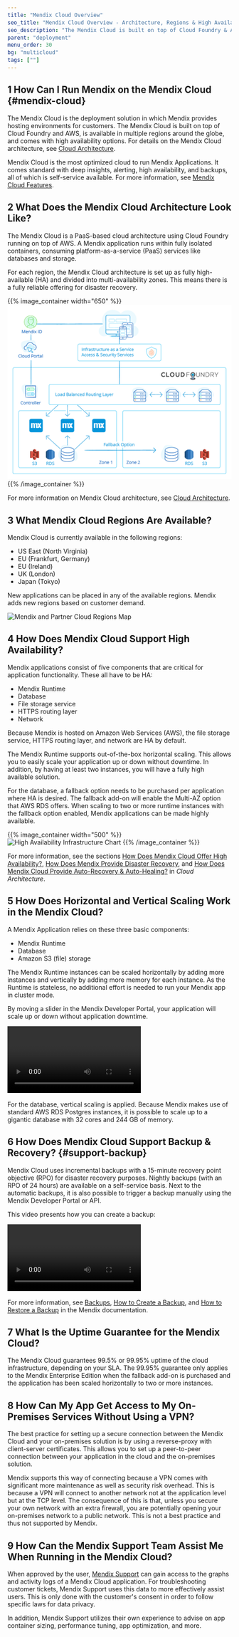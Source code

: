 ```yaml
---
title: "Mendix Cloud Overview"
seo_title: "Mendix Cloud Overview - Architecture, Regions & High Availability"
seo_description: "The Mendix Cloud is built on top of Cloud Foundry & AWS, is available in multiple regions worldwide, & comes with high availability options. Visit for more!"
parent: "deployment"
menu_order: 30
bg: "multicloud"
tags: [""]
---
```


## 1 How Can I Run Mendix on the Mendix Cloud {#mendix-cloud}

The Mendix Cloud is the deployment solution in which Mendix provides hosting environments for customers. The Mendix Cloud is built on top of Cloud Foundry and AWS, is available in multiple regions around the globe, and comes with high availability options. For details on the Mendix Cloud architecture, see [Cloud Architecture](../enterprise-capabilities/cloud-architecture).

Mendix Cloud is the most optimized cloud to run Mendix Applications. It comes standard with deep insights, alerting, high availability, and backups, all of which is self-service available. For more information, see [Mendix Cloud Features](mendix-cloud-features).

## 2 What Does the Mendix Cloud Architecture Look Like?

The Mendix Cloud is a PaaS-based cloud architecture using Cloud Foundry running on top of AWS. A Mendix application runs within fully isolated containers, consuming platform-as-a-service (PaaS) services like databases and storage.

For each region, the Mendix Cloud architecture is set up as fully high-available (HA) and divided into multi-availability zones. This means there is a fully reliable offering for disaster recovery.

{{% image_container width="650" %}}
![Mendix Cloud Architecture Chart](attachments/figure-7-mendix-cloud-deployment-architecture.png)
{{% /image_container %}}

For more information on Mendix Cloud architecture, see [Cloud Architecture](../enterprise-capabilities/cloud-architecture).

## 3 What Mendix Cloud Regions Are Available?

Mendix Cloud is currently available in the following regions:

* US East (North Virginia)
* EU (Frankfurt, Germany)
* EU (Ireland)
* UK (London)
* Japan (Tokyo)

New applications can be placed in any of the available regions. Mendix adds new regions based on customer demand.

![Mendix and Partner Cloud Regions Map](attachments/mx-cloud-regions.png)

## 4 How Does Mendix Cloud Support High Availability?

Mendix applications consist of five components that are critical for application functionality. These all have to be HA:

* Mendix Runtime
* Database
* File storage service
* HTTPS routing layer
* Network

Because Mendix is hosted on Amazon Web Services (AWS), the file storage service, HTTPS routing layer, and network are HA by default.

The Mendix Runtime supports out-of-the-box horizontal scaling. This allows you to easily scale your application up or down without downtime. In addition, by having at least two instances, you will have a fully high available solution.

For the database, a fallback option needs to be purchased per application where HA is desired. The fallback add-on will enable the Multi-AZ option that AWS RDS offers. When scaling to two or more runtime instances with the fallback option enabled, Mendix applications can be made highly available.

{{% image_container width="500" %}}
![High Availability Infrastructure Chart](attachments/mx-ha.png)
{{% /image_container %}}

For more information, see the sections [How Does Mendix Cloud Offer High Availability?](../enterprise-capabilities/cloud-architecture#cloud-ha), [How Does Mendix Provide Disaster Recovery](../enterprise-capabilities/cloud-architecture#cloud-dr), and [How Does Mendix Cloud Provide Auto-Recovery & Auto-Healing?](../enterprise-capabilities/cloud-architecture#cloud-ar) in *Cloud Architecture*.

## 5 How Does Horizontal and Vertical Scaling Work in the Mendix Cloud?

A Mendix Application relies on these three basic components:

* Mendix Runtime
* Database
* Amazon S3 (file) storage

The Mendix Runtime instances can be scaled horizontally by adding more instances and vertically by adding more memory for each instance. As the Runtime is stateless, no additional effort is needed to run your Mendix app in cluster mode.

By moving a slider in the Mendix Developer Portal, your application will scale up or down without application downtime.

<video controls src="attachments/OA_ScalingEnvironments-1.mp4">VIDEO</video>

For the database, vertical scaling is applied. Because Mendix makes use of standard AWS RDS Postgres instances, it is possible to scale up to a gigantic database with 32 cores and 244 GB of memory.

## 6 How Does Mendix Cloud Support Backup & Recovery? {#support-backup}

Mendix Cloud uses incremental backups with a 15-minute recovery point objective (RPO) for disaster recovery purposes. Nightly backups (with an RPO of 24 hours) are available on a self-service basis. Next to the automatic backups, it is also possible to trigger a backup manually using the Mendix Developer Portal or API.

This video presents how you can create a backup:

<video controls src="attachments/CreateBackup.mp4">VIDEO</video>

For more information, see [Backups](https://docs.mendix.com/developerportal/operate/backups), [How to Create a Backup](https://docs.mendix.com/developerportal/howto/how-to-create-backup), and [How to Restore a Backup](https://docs.mendix.com/developerportal/howto/how-to-restore-a-backup) in the Mendix documentation.

## 7 What Is the Uptime Guarantee for the Mendix Cloud?

The Mendix Cloud guarantees 99.5% or 99.95% uptime of the cloud infrastructure, depending on your SLA. The 99.95% guarantee only applies to the Mendix Enterprise Edition when the fallback add-on is purchased and the application has been scaled horizontally to two or more instances.

## 8 How Can My App Get Access to My On-Premises Services Without Using a VPN?

The best practice for setting up a secure connection between the Mendix Cloud and your on-premises solution is by using a reverse-proxy with client-server certificates. This allows you to set up a peer-to-peer connection between your application in the cloud and the on-premises solution.

Mendix supports this way of connecting because a VPN comes with significant more maintenance as well as security risk overhead. This is because a VPN will connect to another network not at the application level but at the TCP level. The consequence of this is that, unless you secure your own network with an extra firewall, you are potentially opening your on-premises network to a public network. This is not a best practice and thus not supported by Mendix.

## 9 How Can the Mendix Support Team Assist Me When Running in the Mendix Cloud?

When approved by the user, [Mendix Support](https://support.mendix.com/hc/en-us) can gain access to the graphs and activity logs of a Mendix Cloud application. For troubleshooting customer tickets, Mendix Support uses this data to more effectively assist users. This is only done with the customer's consent in order to follow specific laws for data privacy.

In addition, Mendix Support utilizes their own experience to advise on app container sizing, performance tuning, app optimization, and more.
